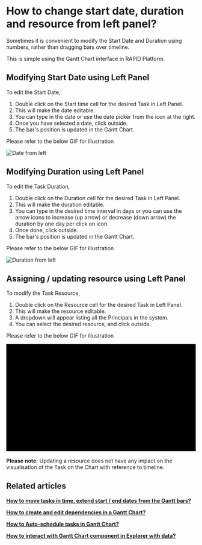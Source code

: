 # How to change start date, duration and resource from left panel?

Sometimes it is convenient to modify the Start Date and Duration using numbers, rather than dragging bars over timeline.

This is simple using the Gantt Chart interface in RAPID Platform.

## **Modifying Start Date using Left Panel**

To edit the Start Date,

1. Double click on the Start time cell for the desired Task in Left Panel.
2. This will make the date editable.
3. You can type in the date or use the date picker from the icon at the right.
4. Once you have selected a date, click outside.
5. The bar's position is updated in the Gantt Chart.

Please refer to the below GIF for illustration

![Date from left](JPp7ggPReJeTDzjX-date-from-left-480p-230913.gif)

## **Modifying Duration using Left Panel**

To edit the Task Duration,

1. Double click on the Duration cell for the desired Task in Left Panel.
2. This will make the duration editable.
3. You can type in the desired time interval in days or you can use the arrow icons to increase (up arrow) or decrease (down arrow) the duration by one day per click on icon.
4. Once done, click outside.
5. The bar's position is updated in the Gantt Chart.

Please refer to the below GIF for illustration

![Duration from left](CbwPbWARtnMIKrtm-duration-from-left-480p-230913.gif)

## **Assigning / updating resource using Left Panel**

To modify the Task Resource,

1. Double click on the Resource cell for the desired Task in Left Panel.
2. This will make the resource editable.
3. A dropdown will appear listing all the Principals in the system.
4. You can select the desired resource, and click outside.

Please refer to the below GIF for illustration

![Ressource from left](ROZiNn7huwyZamfg-ressource-from-left-480p-230913.gif)

**Please note:** Updating a resource does not have any impact on the visualisation of the Task on the Chart with reference to timeline.

## **Related articles**

**[How to move tasks in time, extend start / end dates from the Gantt bars?](https://docs.rapidplatform.com/books/experiences-oxn/page/how-to-move-tasks-in-time-extend-start-end-dates-from-the-gantt-bars "How to move tasks in time, extend start / end dates from the Gantt bars?")**

**[How to create and edit dependencies in a Gantt Chart?](https://docs.rapidplatform.com/books/experiences-oxn/page/how-to-create-and-edit-dependencies-in-a-gantt-chart "How to create and edit dependencies in a Gantt Chart?")**

**[How to Auto-schedule tasks in Gantt Chart?](https://docs.rapidplatform.com/books/experiences-oxn/page/how-to-auto-schedule-tasks-in-gantt-chart "How to Auto-schedule tasks in Gantt Chart?")**

**[How to interact with Gantt Chart component in Explorer with data?](https://docs.rapidplatform.com/books/experiences-oxn/page/how-to-interact-with-a-gantt-chart "How to interact with a Gantt Chart?")**